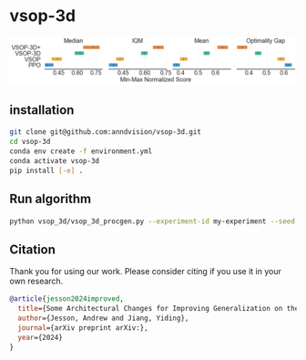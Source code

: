 # vsop-3d

![Min-Max Scores](/assets/min-max-scores.png)

## installation

```.sh
git clone git@github.com:anndvision/vsop-3d.git
cd vsop-3d
conda env create -f environment.yml
conda activate vsop-3d
pip install [-e] .
```

## Run algorithm

```.sh
python vsop_3d/vsop_3d_procgen.py --experiment-id my-experiment --seed 0 --job-dir experiments/ --track True --wandb-entity my-entity --env-id starpilot
```

## Citation

Thank you for using our work. Please consider citing if you use it in your own research.

```.bib
@article{jesson2024improved,
  title={Some Architectural Changes for Improving Generalization on the ProcGen Benchmark},
  author={Jesson, Andrew and Jiang, Yiding},
  journal={arXiv preprint arXiv:},
  year={2024}
}
```
